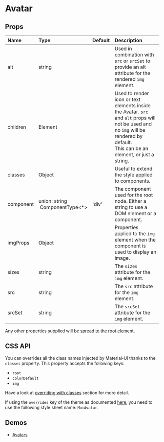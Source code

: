 <!--- This documentation is automatically generated, do not try to edit it. -->

# Avatar



## Props
| Name | Type | Default | Description |
|:-----|:-----|:--------|:------------|
| alt | string |  | Used in combination with `src` or `srcSet` to provide an alt attribute for the rendered `img` element. |
| children | Element |  | Used to render icon or text elements inside the Avatar. `src` and `alt` props will not be used and no `img` will be rendered by default.<br>This can be an element, or just a string. |
| classes | Object |  | Useful to extend the style applied to components. |
| component | union:&nbsp;string<br>&nbsp;ComponentType<*><br> | 'div' | The component used for the root node. Either a string to use a DOM element or a component. |
| imgProps | Object |  | Properties applied to the `img` element when the component is used to display an image. |
| sizes | string |  | The `sizes` attribute for the `img` element. |
| src | string |  | The `src` attribute for the `img` element. |
| srcSet | string |  | The `srcSet` attribute for the `img` element. |

Any other properties supplied will be [spread to the root element](/customization/api#spread).

## CSS API

You can overrides all the class names injected by Material-UI thanks to the `classes` property.
This property accepts the following keys:
- `root`
- `colorDefault`
- `img`

Have a look at [overriding with classes](/customization/overrides#overriding-with-classes)
section for more detail.

If using the `overrides` key of the theme as documented
[here](/customization/themes#customizing-all-instances-of-a-component-type),
you need to use the following style sheet name: `MuiAvatar`.

## Demos

- [Avatars](/demos/avatars)

